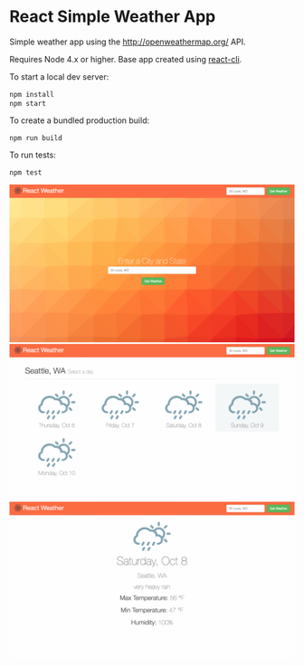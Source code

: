 # React Simple Weather App
Simple weather app using the http://openweathermap.org/ API.

Requires Node 4.x or higher. Base app created using [react-cli](https://github.com/facebookincubator/create-react-app).

To start a local dev server:
```
npm install
npm start
```

To create a bundled production build:
```
npm run build
```

To run tests:
```
npm test
```

![Home Page Image](docs/homepage.png?raw=true "Home Page")
![Five Day Forecast Image](docs/forecast.png?raw=true "Five Day Forecast")
![Forecast Day](docs/forecast-day.png?raw=true "Forecast Day")
